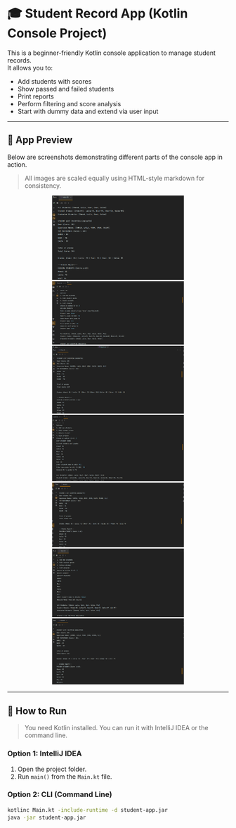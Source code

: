 # 🎓 Student Record App (Kotlin Console Project)

This is a beginner-friendly Kotlin console application to manage student records.  
It allows you to:

- Add students with scores
- Show passed and failed students
- Print reports
- Perform filtering and score analysis
- Start with dummy data and extend via user input

---

## 📸 App Preview

Below are screenshots demonstrating different parts of the console app in action.

> All images are scaled equally using HTML-style markdown for consistency.

<div align="center">
  <img src="assets/images/1t.png" width="300px" />
  <img src="assets/images/2t.png" width="300px" />
  <img src="assets/images/3t.png" width="300px" />
  <img src="assets/images/4t.png" width="300px" />
  <img src="assets/images/5t.png" width="300px" />
  <img src="assets/images/6t.png" width="300px" />
  <img src="assets/images/7t.png" width="300px" />
</div>

---

## 🧪 How to Run

> You need Kotlin installed. You can run it with IntelliJ IDEA or the command line.

### Option 1: IntelliJ IDEA
1. Open the project folder.
2. Run `main()` from the `Main.kt` file.

### Option 2: CLI (Command Line)
```bash
kotlinc Main.kt -include-runtime -d student-app.jar
java -jar student-app.jar
